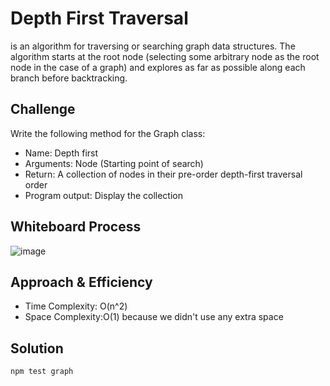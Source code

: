 
# Depth First Traversal
is an algorithm for traversing or searching graph data structures. The algorithm starts at the root node (selecting some arbitrary node as the root node in the case of a graph) and explores as far as possible along each branch before backtracking.

## Challenge
Write the following method for the Graph class:

- Name: Depth first
- Arguments: Node (Starting point of search)
- Return: A collection of nodes in their pre-order depth-first traversal order
- Program output: Display the collection
## Whiteboard Process
![image](https://user-images.githubusercontent.com/90922969/172069521-8c237c4b-bfec-49d3-bfa8-36c736089d2e.png)

## Approach & Efficiency
- Time Complexity: O(n^2) 
- Space Complexity:O(1) because we didn't use any extra space 
## Solution
```
npm test graph
```
